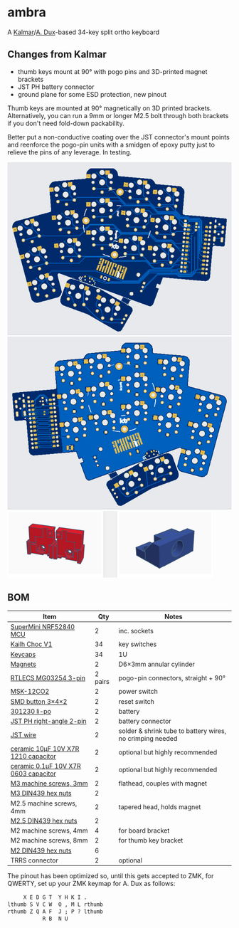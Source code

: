 # ambra
A [Kalmar](https://github.com/aroum/kalmar)/[A. Dux](https://github.com/tapioki/cephalopoda/tree/main/Architeuthis%20dux)-based 34-key split ortho keyboard

## Changes from Kalmar

- thumb keys mount at 90° with pogo pins and 3D-printed magnet brackets
- JST PH battery connector
- ground plane for some ESD protection, new pinout

Thumb keys are mounted at 90° magnetically on 3D printed brackets. Alternatively, you can run a 9mm or longer M2.5 bolt through both brackets if you don't need fold-down packability.


Better put a non-conductive coating over the JST connector's mount points and reenforce the pogo-pin units with a smidgen of epoxy putty just to relieve the pins of any leverage. In testing.

![Alt text](https://github.com/stozi/ambra/blob/main/ambra.png?raw=true)
![Alt text](https://github.com/stozi/ambra/blob/main/ambra-back.png?raw=true)
![Alt text](https://github.com/stozi/ambra/blob/main/brackets.png?raw=true)

## BOM

Item     | Qty   | Notes 
----------|-------|-------
[SuperMini NRF52840 MCU](https://www.aliexpress.com/item/1005008099333183.html) | 2 | inc. sockets
[Kailh Choc V1](https://a.aliexpress.com/_EGNqHgc) | 34 | key switches
[Keycaps](https://a.aliexpress.com/_EGNqLfE) | 34 | 1U
[Magnets](https://www.aliexpress.com/item/1005006788058856.html) | 2 | D6×3mm annular cylinder
[RTLECS MG03254 3-pin](https://a.aliexpress.com/_Ev5QIZa) | 2 pairs | pogo-pin connectors, straight + 90°
[MSK-12CO2](https://aliexpress.ru/item/1005001398386692.html) | 2 | power switch
[SMD button 3×4×2](https://aliexpress.ru/item/1005003812819985.html) | 2 | reset switch
[301230 li-po](https://aliexpress.ru/item/32732458079.html) | 2 | battery
[JST PH right-angle 2-pin](https://www.aliexpress.com/item/1005008131930144.html) | 2 | battery connector
[JST wire](https://www.aliexpress.com/item/1005001649158434.html) | 2 | solder & shrink tube to battery wires, no crimping needed
[ceramic 10μF 10V X7R 1210 capacitor](https://www.snapeda.com/parts/1210ZC106KAT2A/KYOCERA%20AVX/view-part/?ref=search&t=1210%2010%20%C2%B5F%2010V%20capacitor) | 2 | optional but highly recommended
[ceramic 0.1μF 10V X7R 0603 capacitor](https://www.snapeda.com/parts/C0603C104K8RACTU/KEMET/view-part/?ref=dk&t=kemet%20c0603c104k8ractu&con_ref=None)| 2 | optional but highly recommended
[M3 machine screws, 3mm](https://www.aliexpress.com/item/1005006662972635.html) | 2 | flathead, couples with magnet
[M3 DIN439 hex nuts](https://a.aliexpress.com/_EvCkuwM) | 2 |
M2.5 machine screws, 4mm | 2 | tapered head, holds magnet
[M2.5 DIN439 hex nuts](https://a.aliexpress.com/_EvCkuwM) | 2 |
M2 machine screws, 4mm | 4 | for board bracket
M2 machine screws, 8mm | 2 | for thumb key bracket
[M2 DIN439 hex nuts](https://a.aliexpress.com/_EvCkuwM) | 6 | 
TRRS connector | 2 | optional

The pinout has been optimized so, until this gets accepted to ZMK, for QWERTY, set up your ZMK keymap for A. Dux as follows:

```
     X E D G T  Y H K I .
lthumb S V C W  O , M L rthumb
rthumb Z Q A F  J ; P ? lthumb
           R B  N U
```
